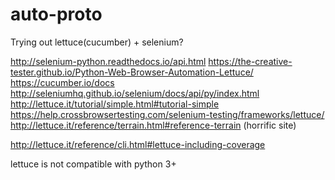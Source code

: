 # auto-proto

Trying out lettuce(cucumber) + selenium?


http://selenium-python.readthedocs.io/api.html
https://the-creative-tester.github.io/Python-Web-Browser-Automation-Lettuce/
https://cucumber.io/docs
http://seleniumhq.github.io/selenium/docs/api/py/index.html
http://lettuce.it/tutorial/simple.html#tutorial-simple
https://help.crossbrowsertesting.com/selenium-testing/frameworks/lettuce/
http://lettuce.it/reference/terrain.html#reference-terrain (horrific site)

http://lettuce.it/reference/cli.html#lettuce-including-coverage

lettuce is not compatible with python 3+
